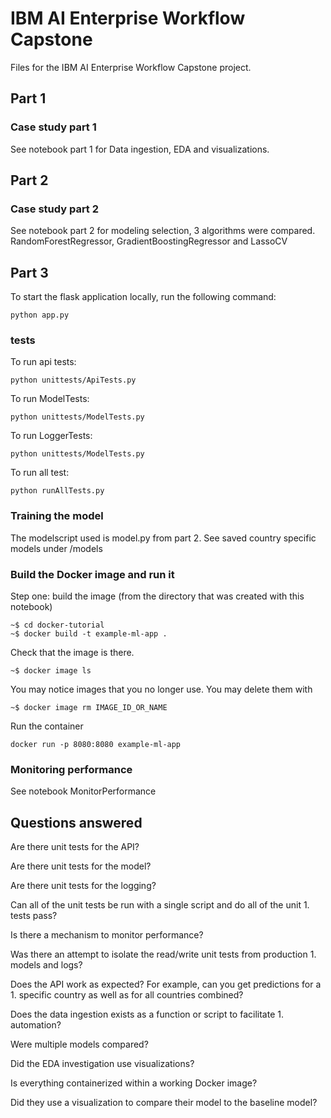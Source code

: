 # IBM AI Enterprise Workflow Capstone
Files for the IBM AI Enterprise Workflow Capstone project. 

## Part 1

### Case study part 1

See notebook part 1 for Data ingestion, EDA and visualizations.

## Part 2

### Case study part 2

See notebook part 2 for modeling selection, 3 algorithms were compared. RandomForestRegressor, GradientBoostingRegressor and LassoCV

## Part 3

To start the flask application locally, run the following command:

    python app.py

### tests

To run api tests:

    python unittests/ApiTests.py

To run ModelTests:

    python unittests/ModelTests.py

To run LoggerTests:

    python unittests/ModelTests.py

To run all test:

    python runAllTests.py

### Training the model

The modelscript used is model.py from part 2.
See saved country specific models under /models


### Build the Docker image and run it
Step one: build the image (from the directory that was created with this notebook)

    ~$ cd docker-tutorial
    ~$ docker build -t example-ml-app .
Check that the image is there.

    ~$ docker image ls
You may notice images that you no longer use. You may delete them with

    ~$ docker image rm IMAGE_ID_OR_NAME
Run the container

    docker run -p 8080:8080 example-ml-app

### Monitoring performance

See notebook MonitorPerformance

## Questions answered
Are there unit tests for the API?

Are there unit tests for the model?

Are there unit tests for the logging?

Can all of the unit tests be run with a single script and do all of the unit 1. tests pass?

Is there a mechanism to monitor performance?

Was there an attempt to isolate the read/write unit tests from production 1. models and logs?

Does the API work as expected? For example, can you get predictions for a 1. specific country as well as for all countries combined?

Does the data ingestion exists as a function or script to facilitate 1. automation?

Were multiple models compared?

Did the EDA investigation use visualizations?

Is everything containerized within a working Docker image?

Did they use a visualization to compare their model to the baseline model?
